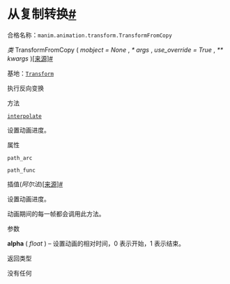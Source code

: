 # 从复制转换[#](#transformfromcopy "此标题的固定链接")

合格名称：`manim.animation.transform.TransformFromCopy`

_类_ TransformFromCopy ( _mobject = None_ , _\* args_ , _use_override = True_ , _\*\* kwargs_ )[\[来源\]](../_modules/manim/animation/transform.html#TransformFromCopy)[#](#manim.animation.transform.TransformFromCopy "此定义的固定链接")

基地：[`Transform`](manim.animation.transform.Transform.html#manim.animation.transform.Transform "manim.animation.transform.Transform")

执行反向变换

方法

[`interpolate`](#manim.animation.transform.TransformFromCopy.interpolate "manim.animation.transform.TransformFromCopy.interpolate")

设置动画进度。

属性

`path_arc`

`path_func`

插值(_阿尔法_)[\[来源\]](../_modules/manim/animation/transform.html#TransformFromCopy.interpolate)[#](#manim.animation.transform.TransformFromCopy.interpolate "此定义的固定链接")

设置动画进度。

动画期间的每一帧都会调用此方法。

参数

**alpha** ( _float_ ) – 设置动画的相对时间，0 表示开始，1 表示结束。

返回类型

没有任何

